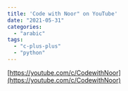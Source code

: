 ```yaml
---
title: 'Code with Noor" on YouTube'
date: "2021-05-31"
categories:
  - "arabic"
tags:
  - "c-plus-plus"
  - "python"
---
```


[https://youtube.com/c/CodewithNoor](https://youtube.com/c/CodewithNoor)
